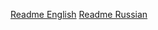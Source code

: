 [Readme English](https://github.com/hiveliberty/eve-citadel/README_EN.md)
[Readme Russian](https://github.com/hiveliberty/eve-citadel//README_RU.md)